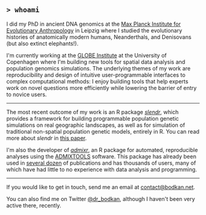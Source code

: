 ## `> whoami`

I did my PhD in ancient DNA genomics at the [Max Planck Institute for Evolutionary Anthropology](https://www.eva.mpg.de/genetics/index/) in Leipzig where I studied the evolutionary histories of anatomically modern humans, Neanderthals, and Denisovans (but also extinct elephants!).

I'm currently working at the [GLOBE Institute](https://globe.ku.dk) at the University of Copenhagen where I'm building new tools for spatial data analysis and population genomics simulations. The underlying themes of my work are reproducibility and design of intuitive user-programmable interfaces to complex computational methods: I enjoy building tools that help experts work on novel questions more efficiently while lowering the barrier of entry to novice users.

-----

The most recent outcome of my work is an R package [_slendr_](https://github.com/bodkan/slendr), which provides a framework for building programmable population genetic simulations on real geographic landscapes, as well as for simulation of traditional non-spatial population genetic models, entirely in R. You can read more about _slendr_ in [this paper](https://www.biorxiv.org/content/10.1101/2022.03.20.485041v1).

I'm also the developer of [_admixr_](https://github.com/bodkan/admixr), an R package for automated, reproducible analyses using the [ADMIXTOOLS](https://github.com/DReichLab/AdmixTools) software. This package has already been used in [several dozen](https://scholar.google.com/scholar?oi=bibs&hl=en&cites=13286994334855947290) of publications and has thousands of users, many of which have had little to no experience with data analysis and programming.

-----

If you would like to get in touch, send me an email at contact@bodkan.net.

You can also find me on Twitter [@dr_bodkan](https://twitter.com/dr_bodkan), although I haven't been very active there, recently.
